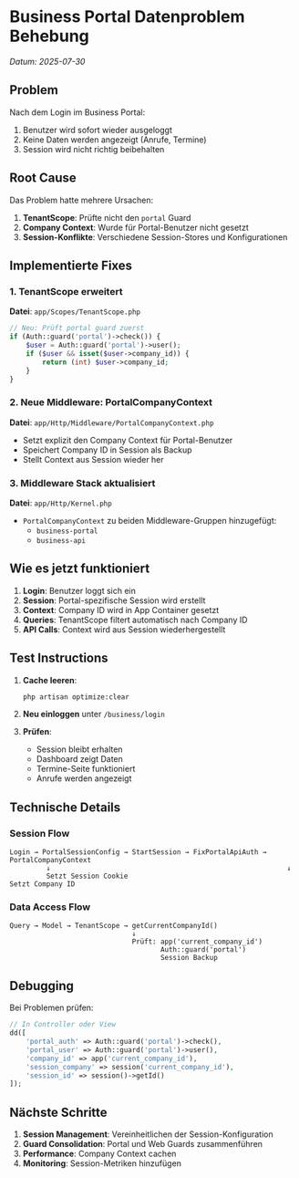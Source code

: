 # Business Portal Datenproblem Behebung
*Datum: 2025-07-30*

## Problem
Nach dem Login im Business Portal:
1. Benutzer wird sofort wieder ausgeloggt
2. Keine Daten werden angezeigt (Anrufe, Termine)
3. Session wird nicht richtig beibehalten

## Root Cause
Das Problem hatte mehrere Ursachen:

1. **TenantScope**: Prüfte nicht den `portal` Guard
2. **Company Context**: Wurde für Portal-Benutzer nicht gesetzt
3. **Session-Konflikte**: Verschiedene Session-Stores und Konfigurationen

## Implementierte Fixes

### 1. TenantScope erweitert
**Datei**: `app/Scopes/TenantScope.php`
```php
// Neu: Prüft portal guard zuerst
if (Auth::guard('portal')->check()) {
    $user = Auth::guard('portal')->user();
    if ($user && isset($user->company_id)) {
        return (int) $user->company_id;
    }
}
```

### 2. Neue Middleware: PortalCompanyContext
**Datei**: `app/Http/Middleware/PortalCompanyContext.php`
- Setzt explizit den Company Context für Portal-Benutzer
- Speichert Company ID in Session als Backup
- Stellt Context aus Session wieder her

### 3. Middleware Stack aktualisiert
**Datei**: `app/Http/Kernel.php`
- `PortalCompanyContext` zu beiden Middleware-Gruppen hinzugefügt:
  - `business-portal`
  - `business-api`

## Wie es jetzt funktioniert

1. **Login**: Benutzer loggt sich ein
2. **Session**: Portal-spezifische Session wird erstellt
3. **Context**: Company ID wird in App Container gesetzt
4. **Queries**: TenantScope filtert automatisch nach Company ID
5. **API Calls**: Context wird aus Session wiederhergestellt

## Test Instructions

1. **Cache leeren**:
   ```bash
   php artisan optimize:clear
   ```

2. **Neu einloggen** unter `/business/login`

3. **Prüfen**:
   - Session bleibt erhalten
   - Dashboard zeigt Daten
   - Termine-Seite funktioniert
   - Anrufe werden angezeigt

## Technische Details

### Session Flow
```
Login → PortalSessionConfig → StartSession → FixPortalApiAuth → PortalCompanyContext
         ↓                                                          ↓
         Setzt Session Cookie                                      Setzt Company ID
```

### Data Access Flow
```
Query → Model → TenantScope → getCurrentCompanyId()
                              ↓
                              Prüft: app('current_company_id')
                                     Auth::guard('portal')
                                     Session Backup
```

## Debugging

Bei Problemen prüfen:
```php
// In Controller oder View
dd([
    'portal_auth' => Auth::guard('portal')->check(),
    'portal_user' => Auth::guard('portal')->user(),
    'company_id' => app('current_company_id'),
    'session_company' => session('current_company_id'),
    'session_id' => session()->getId()
]);
```

## Nächste Schritte

1. **Session Management**: Vereinheitlichen der Session-Konfiguration
2. **Guard Consolidation**: Portal und Web Guards zusammenführen
3. **Performance**: Company Context cachen
4. **Monitoring**: Session-Metriken hinzufügen